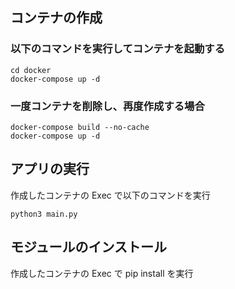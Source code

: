 ## コンテナの作成

### 以下のコマンドを実行してコンテナを起動する

```
cd docker
docker-compose up -d
```

### 一度コンテナを削除し、再度作成する場合

```
docker-compose build --no-cache
docker-compose up -d
```

## アプリの実行

作成したコンテナの Exec で以下のコマンドを実行

```
python3 main.py
```

## モジュールのインストール

作成したコンテナの Exec で pip install を実行
